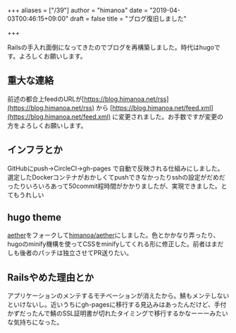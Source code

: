 +++
aliases = ["/39"]
author = "himanoa"
date = "2019-04-03T00:46:15+09:00"
draft = false
title = "ブログ復旧しました"

+++

Railsの手入れ面倒になってきたのでブログを再構築しました。時代はhugoです。よろしくお願いします。

## 重大な連絡

前述の都合上feedのURLが[https://blog.himanoa.net/rss](https://blog.himanoa.net/rss) から [https://blog.himanoa.net/feed.xml](https://blog.himanoa.net/feed.xml) に変更されました。お手数ですが変更の方をよろしくお願いします。

## インフラとか

GitHubにpush→CircleCI→gh-pages で自動で反映される仕組みにしました。選定したDockerコンテナがおかしくてpushできなかったりsshの設定がだめだったりいろいろあって50commit程時間がかかりましたが、実現できました。とてもうれしい

## hugo theme

[aether](https://github.com/josephhutch/aether)をフォークして[himanoa/aether](https://github.com/himanoa/aether)にしました。色とかかなり弄ったり、hugoのminify機構を使ってCSSをminifyしてくれる形に修正した。前者はまだしも後者のパッチは独立させてPR送りたい。


## Railsやめた理由とか

アプリケーションのメンテするモチベーションが消えたから。鯖もメンテしないといけないし。近いうちにgh-pagesに移行する見込みはあったんだけど、手付かずだったんで鯖のSSL証明書が切れたタイミングで移行するかなーーーみたいな気持ちになった。
